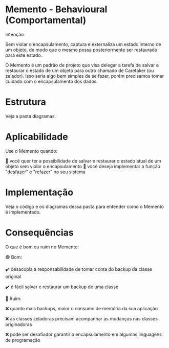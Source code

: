 # Memento - Behavioural (Comportamental)

Intenção

Sem violar o encapsulamento, captura e externaliza um estado interno de um objeto, de modo que o mesmo possa posteriormente ser restaurado para este estado.

O Memento é um padrão de projeto que visa delegar a tarefa de salvar e restaurar o estado de um objeto para outro chamado de Caretaker (ou zelador). Isso seria algo bem simples de se fazer, porém precisamos tomar cuidado com o encapsulamento dos dados.


# Estrutura

Veja a pasta diagramas.

# Aplicabilidade

Use o Memento quando:

🔵 você quer ter a possibilidade de salvar e restaurar o estado atual de um objeto sem violar o encapsulamento
🔵 você deseja implementar a função "desfazer" e "refazer" no seu sistema

# Implementação

Veja o código e os diagramas dessa pasta para entender como o Memento é implementado.

# Consequências


O que é bom ou ruim no Memento:

🟢 Bom:

✔️ desacopla a responsabilidade de tomar conta do backup da classe original

✔️ é fácil salvar e restaurar um backup de uma classe

🔴 Ruim:

❌ quanto mais backups, maior o consumo de memória da sua aplicação

❌ as classes zeladoras precisam acompanhar as mudanças nas classes originadoras

❌ pode ser desafiador garantir o encapsulamento em algumas linguagens de programação
